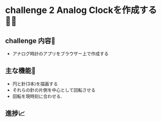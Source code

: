 # challenge 2 Analog Clockを作成する🥁🥁
## challenge 内容📒
- アナログ時計のアプリをブラウザー上で作成する


## 主な機能🔧
- 円と針(3本)を描画する
- それらの針の片側を中心として回転させる
- 回転を現時刻に合わせる.


## 進捗📈
